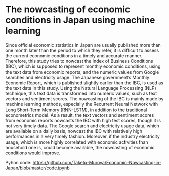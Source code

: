 # The nowcasting of economic conditions in Japan using machine learning

Since official economic statistics in Japan are usually published more than one month later than the period to which they refer, it is difficult to assess the current economic conditions in a timely and accurate manner. Therefore, this study tries to nowcast the Index of Business Conditions (IBC), which is supposed to represent monthly economic conditions, using the text data from economic reports, and the numeric values from Google searches and electricity usage. The Japanese government’s Monthly Economic Report, which is published slightly earlier than the IBC, is used as the text data in this study. Using the Natural Language Processing (NLP) technique, this text data is transformed into numeric values, such as text vectors and sentiment scores. The nowcasting of the IBC is mainly made by machine learning methods, especially the Recurrent Neural Network with Long Short-Term Memory (RNN-LSTM), in addition to the traditional econometrics model. As a result, the text vectors and sentiment scores from economic reports nowcasts the IBC with high test scores, though it is not very timely data. The Google search and electricity usage data, which are available on a daily basis, nowcast the IBC with relatively high performances in a very timely fashion. Moreover, if the industry electricity usage, which is more highly correlated with economic activities than household one is, could become available, the nowcasting of economic conditions would improve.

Pyhon code: https://github.com/Taketo-Muroya/Economic-Nowcasting-in-Japan/blob/master/code.ipynb

